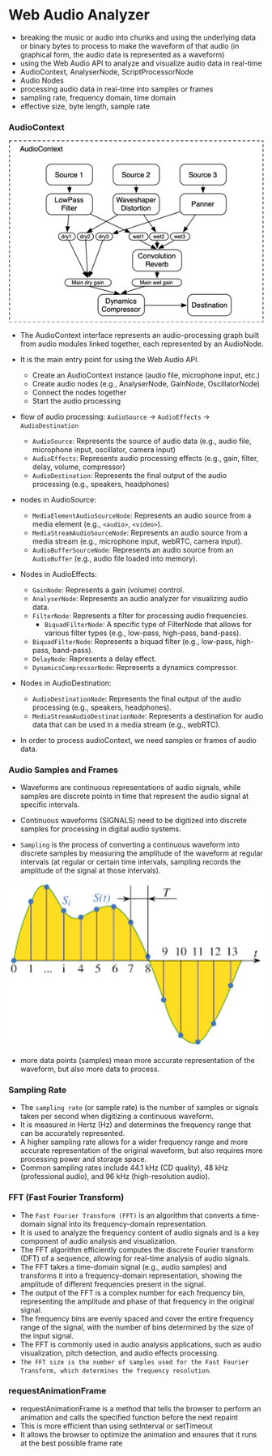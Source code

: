 # Web Audio Analyzer

- breaking the music or audio into chunks and using the underlying data or binary bytes to process to make the waveform of that audio (in graphical form, the audio data is represented as a waveform)
- using the Web Audio API to analyze and visualize audio data in real-time
- AudioContext, AnalyserNode, ScriptProcessorNode
- Audio Nodes
- processing audio data in real-time into samples or frames
- sampling rate, frequency domain, time domain
- effective size, byte length, sample rate

### AudioContext

<img src="./audio-context.png" alt="AudioContext Diagram" width="600">

- The AudioContext interface represents an audio-processing graph built from audio modules linked together, each represented by an AudioNode.
- It is the main entry point for using the Web Audio API.

  - Create an AudioContext instance (audio file, microphone input, etc.)
  - Create audio nodes (e.g., AnalyserNode, GainNode, OscillatorNode)
  - Connect the nodes together
  - Start the audio processing

- flow of audio processing: `AudioSource` -> `AudioEffects` -> `AudioDestination`

  - `AudioSource`: Represents the source of audio data (e.g., audio file, microphone input, oscillator, camera input)
  - `AudioEffects`: Represents audio processing effects (e.g., gain, filter, delay, volume, compressor)
  - `AudioDestination`: Represents the final output of the audio processing (e.g., speakers, headphones)

- nodes in AudioSource:

  - `MediaElementAudioSourceNode`: Represents an audio source from a media element (e.g., `<audio>`, `<video>`).
  - `MediaStreamAudioSourceNode`: Represents an audio source from a media stream (e.g., microphone input, webRTC, camera input).
  - `AudioBufferSourceNode`: Represents an audio source from an `AudioBuffer` (e.g., audio file loaded into memory).

- Nodes in AudioEffects:

  - `GainNode`: Represents a gain (volume) control.
  - `AnalyserNode`: Represents an audio analyzer for visualizing audio data.
  - `FilterNode`: Represents a filter for processing audio frequencies.
    - `BiquadFilterNode`: A specific type of FilterNode that allows for various filter types (e.g., low-pass, high-pass, band-pass).
  - `BiquadFilterNode`: Represents a biquad filter (e.g., low-pass, high-pass, band-pass).
  - `DelayNode`: Represents a delay effect.
  - `DynamicsCompressorNode`: Represents a dynamics compressor.

- Nodes in AudioDestination:

  - `AudioDestinationNode`: Represents the final output of the audio processing (e.g., speakers, headphones).
  - `MediaStreamAudioDestinationNode`: Represents a destination for audio data that can be used in a media stream (e.g., webRTC).

- In order to process audioContext, we need samples or frames of audio data.

### Audio Samples and Frames

- Waveforms are continuous representations of audio signals, while samples are discrete points in time that represent the audio signal at specific intervals.

- Continuous waveforms (SIGNALS) need to be digitized into discrete samples for processing in digital audio systems.

- `Sampling` is the process of converting a continuous waveform into discrete samples by measuring the amplitude of the waveform at regular intervals (at regular or certain time intervals, sampling records the amplitude of the signal at those intervals).

<img src="./signal-sampling.png" alt="Sampling Diagram" width="600">

- more data points (samples) mean more accurate representation of the waveform, but also more data to process.

### Sampling Rate

- The `sampling rate` (or sample rate) is the number of samples or signals taken per second when digitizing a continuous waveform.
- It is measured in Hertz (Hz) and determines the frequency range that can be accurately represented.
- A higher sampling rate allows for a wider frequency range and more accurate representation of the original waveform, but also requires more processing power and storage space.
- Common sampling rates include 44.1 kHz (CD quality), 48 kHz (professional audio), and 96 kHz (high-resolution audio).

### FFT (Fast Fourier Transform)

- The `Fast Fourier Transform (FFT)` is an algorithm that converts a time-domain signal into its frequency-domain representation.
- It is used to analyze the frequency content of audio signals and is a key component of audio analysis and visualization.
- The FFT algorithm efficiently computes the discrete Fourier transform (DFT) of a sequence, allowing for real-time analysis of audio signals.
- The FFT takes a time-domain signal (e.g., audio samples) and transforms it into a frequency-domain representation, showing the amplitude of different frequencies present in the signal.
- The output of the FFT is a complex number for each frequency bin, representing the amplitude and phase of that frequency in the original signal.
- The frequency bins are evenly spaced and cover the entire frequency range of the signal, with the number of bins determined by the size of the input signal.
- The FFT is commonly used in audio analysis applications, such as audio visualization, pitch detection, and audio effects processing.
- `The FFT size is the number of samples used for the Fast Fourier Transform, which determines the frequency resolution`.

### requestAnimationFrame

- requestAnimationFrame is a method that tells the browser to perform an animation and calls the specified function before the next repaint
- This is more efficient than using setInterval or setTimeout
- It allows the browser to optimize the animation and ensures that it runs at the best possible frame rate
